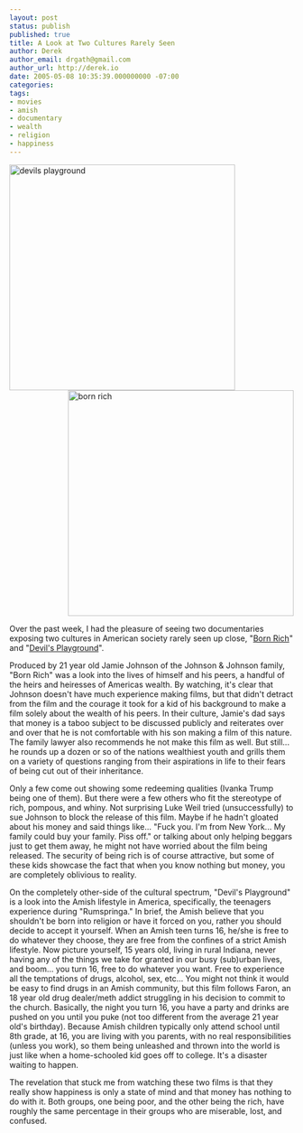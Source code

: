 ```yaml
---
layout: post
status: publish
published: true
title: A Look at Two Cultures Rarely Seen
author: Derek
author_email: drgath@gmail.com
author_url: http://derek.io
date: 2005-05-08 10:35:39.000000000 -07:00
categories:
tags:
- movies
- amish
- documentary
- wealth
- religion
- happiness
---
```

<img title="devils playground" src="http://ia.media-imdb.com/images/M/MV5BNDc2MzAzNjI0NF5BMl5BanBnXkFtZTcwODc5NjAyMQ@@._V1_SY317_CR4,0,214,317_.jpg" alt="devils playground" height="400" style="float:left"/>

<img title="born rich" src="http://upload.wikimedia.org/wikipedia/en/thumb/6/65/BornRich_PH611386_lg.jpg/220px-BornRich_PH611386_lg.jpg" alt="born rich" height="400" style="float:right" />

<br style="clear:both"/>

Over the past week, I had the pleasure of seeing two documentaries exposing two cultures in American society rarely seen up close, "[Born Rich](http://www.imdb.com/title/tt0342143/)" and "[Devil's Playground](http://www.imdb.com/title/tt0293088/)".

Produced by 21 year old Jamie Johnson of the Johnson &amp; Johnson family, "Born Rich" was a look into the lives of himself and his peers, a handful of the heirs and heiresses of Americas wealth.  By watching, it's clear that Johnson doesn't have much experience making films, but that didn't detract from the film and the courage it took for a kid of his background to make a film solely about the wealth of his peers.  In their culture, Jamie's dad says that money is a taboo subject to be discussed publicly and reiterates over and over that he is not comfortable with his son making a film of this nature.  The family lawyer also recommends he not make this film as well.  But still... he rounds up a dozen or so of the nations wealthiest youth and grills them on a variety of questions ranging from their aspirations in life to their fears of being cut out of their inheritance.

Only a few come out showing some redeeming qualities (Ivanka Trump being one of them).  But there were a few others who fit the stereotype of rich, pompous, and whiny.  Not surprising Luke Weil tried (unsuccessfully) to sue Johnson to block the release of this film.  Maybe if he hadn't gloated about his money and said things like...  "Fuck you. I'm from New York... My family could buy your family. Piss off." or talking about only helping beggars just to get them away, he might not have worried about the film being released.   The security of being rich is of course attractive, but some of these kids showcase the fact that when you know nothing but money, you are completely oblivious to reality.

On the completely other-side of the cultural spectrum, "Devil's Playground" is a look into the Amish lifestyle in America, specifically, the teenagers experience during "Rumspringa."  In brief, the Amish believe that you shouldn't be born into religion or have it forced on you, rather you should decide to accept it yourself.  When an Amish teen turns 16, he/she is free to do whatever they choose, they are free from the confines of a strict Amish lifestyle.  Now picture yourself, 15 years old, living in rural Indiana, never having any of the things we take for granted in our busy (sub)urban lives, and boom... you turn 16, free to do whatever you want.  Free to experience all the temptations of drugs, alcohol, sex, etc...  You might not think it would be easy to find drugs in an Amish community, but this film follows Faron, an 18 year old drug dealer/meth addict struggling in his decision to commit to the church.  Basically, the night you turn 16, you have a party and drinks are pushed on you until you puke (not too different from the average 21 year old's birthday).  Because Amish children typically only attend school until 8th grade, at 16, you are living with you parents, with no real responsibilities (unless you work), so them being unleashed and thrown into the world is just like when a home-schooled kid goes off to college.  It's a disaster waiting to happen.

The revelation that stuck me from watching these two films is that they really show happiness is only a state of mind and that money has nothing to do with it.  Both groups, one being poor, and the other being the rich, have roughly the same percentage in their groups who are miserable, lost, and confused.
